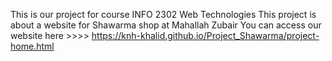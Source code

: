 This is our project for course INFO 2302 Web Technologies
This project is about a website for Shawarma shop at Mahallah Zubair
You can access our website here >>>> https://knh-khalid.github.io/Project_Shawarma/project-home.html
